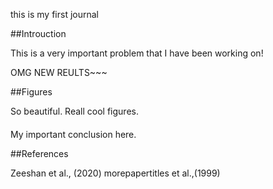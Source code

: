 this is my first journal

##Introuction

This is a very important problem that I have been working on!

OMG NEW REULTS~~~

##Figures

So beautiful. Reall cool figures.

####

My important conclusion here.

##References

Zeeshan et al., (2020)
morepapertitles et al.,(1999)
